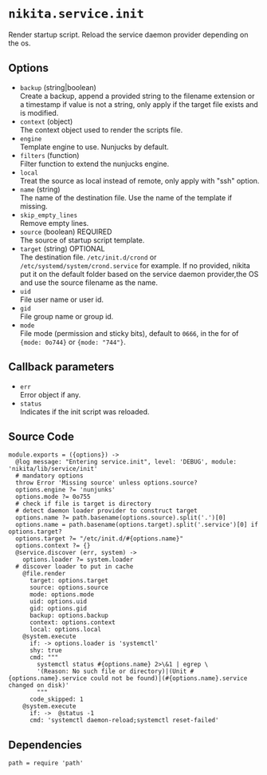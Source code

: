 
# `nikita.service.init`

Render startup script.
Reload the service daemon provider depending on the os.

## Options

* `backup` (string|boolean)   
  Create a backup, append a provided string to the filename extension or a
  timestamp if value is not a string, only apply if the target file exists and
  is modified.
* `context` (object)   
  The context object used to render the scripts file.
* `engine`   
  Template engine to use. Nunjucks by default.
* `filters` (function)   
  Filter function to extend the nunjucks engine.
* `local`   
  Treat the source as local instead of remote, only apply with "ssh"
  option.
* `name` (string)   
  The name of the destination file. Use the name of the template if missing.
* `skip_empty_lines`   
  Remove empty lines.
* `source` (boolean) REQUIRED   
  The source of startup script template.
* `target` (string) OPTIONAL   
  The destination file. `/etc/init.d/crond` or `/etc/systemd/system/crond.service` for example.
  If no provided, nikita put it on the default folder based on the service daemon
  provider,the OS and use the source filename as the name.
* `uid`   
  File user name or user id.
* `gid`   
  File group name or group id.
* `mode`   
  File mode (permission and sticky bits), default to `0666`, in the for of
  `{mode: 0o744}` or `{mode: "744"}`.

## Callback parameters

* `err`   
  Error object if any.
* `status`   
  Indicates if the init script was reloaded.

## Source Code
    
    module.exports = ({options}) ->
      @log message: "Entering service.init", level: 'DEBUG', module: 'nikita/lib/service/init'
      # mandatory options
      throw Error 'Missing source' unless options.source?
      options.engine ?= 'nunjunks'
      options.mode ?= 0o755
      # check if file is target is directory
      # detect daemon loader provider to construct target
      options.name ?= path.basename(options.source).split('.')[0]
      options.name = path.basename(options.target).split('.service')[0] if options.target?
      options.target ?= "/etc/init.d/#{options.name}"
      options.context ?= {}
      @service.discover (err, system) ->
        options.loader ?= system.loader
      # discover loader to put in cache
        @file.render
          target: options.target
          source: options.source
          mode: options.mode
          uid: options.uid
          gid: options.gid
          backup: options.backup
          context: options.context
          local: options.local
        @system.execute
          if: -> options.loader is 'systemctl'
          shy: true
          cmd: """
            systemctl status #{options.name} 2>\&1 | egrep \
            '(Reason: No such file or directory)|(Unit #{options.name}.service could not be found)|(#{options.name}.service changed on disk)'
            """
          code_skipped: 1
        @system.execute
          if: ->  @status -1
          cmd: 'systemctl daemon-reload;systemctl reset-failed'

## Dependencies

    path = require 'path'

[sysvinit vs systemd]:(https://www.digitalocean.com/community/tutorials/how-to-configure-a-linux-service-to-start-automatically-after-a-crash-or-reboot-part-2-reference)
